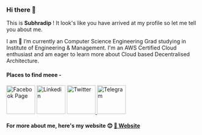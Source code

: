 ### Hi there 👋
This is **Subhradip** ! It look's like you have arrived at my profile so let me tell you about me.

I am 🔭 I’m currently an Computer Science Engineering Grad studying in Institute of Engineering & Management. I'm an AWS Certified Cloud enthusiast and am eager to learn more about Cloud based Decentralised Architecture.



#### Places to find meee -

<a href="https://www.facebook.com/subhraofficial"><img src="https://facebookbrand.com/wp-content/uploads/2019/04/f_logo_RGB-Hex-Blue_512.png" width="75" alt="Facebook Page"/></a>
<a href="https://www.linkedin.com/in/thesubhradip/"><img src="https://content.linkedin.com/content/dam/me/business/en-us/amp/brand-site/v2/bg/LI-Bug.svg.original.svg" alt="Linkedin" width="75"/></a>
<a href="https://twitter.com/subh_official"><img src="https://static01.nyt.com/images/2014/08/10/magazine/10wmt/10wmt-superJumbo-v4.jpg" width="75" alt="Twitter"/> </a>
<a href="https://t.me/socialistalex"><img src="https://img.favpng.com/12/13/3/computer-icons-png-favpng-hMRB1K6ujmeFxHMaJHsbhavrs.jpg" alt="Telegram" width="75"/> </a><br>
#### For more about me, here's my website :blush: <a href="http://subhradip.tk">:link: Website</a>

  

<!--
**debnathsubhradip/debnathsubhradip** is a ✨ _special_ ✨ repository because its `README.md` (this file) appears on your GitHub profile.

Here are some ideas to get you started:

- 🔭 I’m currently working on ...
- 🌱 I’m currently learning ...
- 👯 I’m looking to collaborate on ...
- 🤔 I’m looking for help with ...
- 💬 Ask me about ...
- 📫 How to reach me: ...
- 😄 Pronouns: ...
- ⚡ Fun fact: ...
-->
